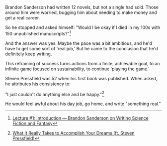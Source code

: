
Brandon Sanderson had written 12 novels, but not a single had sold. Those around him were worried, bugging him about needing to make money and get a real career.

So he stopped and asked himself:
"Would I be okay if I died in my 100s with 150 unpublished manuscripts?"[^1]

And the answer was yes. Maybe the pace was a bit ambitious, and he'd have to get some sort of 'real job,' But he came to the conclusion that he'd definitely keep writing. 

This reframing of success turns actions from a finite, achievable goal, to an infinite game focused on sustainability, to continue 'playing the game.' 


Steven Pressfield was 52 when his first book was published. When asked, he attributes his consistency to:

"I just couldn't do anything else and be happy."[^2]
 
He would feel awful about his day job, go home, and write "something real."


[^1]: [Lecture #1: Introduction — Brandon Sanderson on Writing Science Fiction and Fantasy](https://youtu.be/-6HOdHEeosc)
[^2]: [What It Really Takes to Accomplish Your Dreams (ft. Steven Pressfield)](https://youtu.be/P5c6ZG5ct-0)